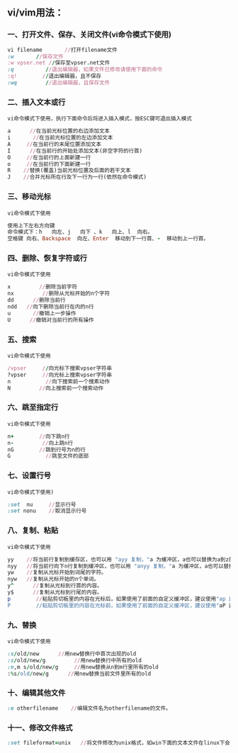 ## vi/vim用法：

### 一、打开文件、保存、关闭文件(vi命令模式下使用)
```ruby
vi filename       //打开filename文件
:w       //保存文件
:w vpser.net //保存至vpser.net文件
:q          //退出编辑器，如果文件已修改请使用下面的命令
:q!        //退出编辑器，且不保存
:wq         //退出编辑器，且保存文件
```

### 二、插入文本或行
`vi命令模式下使用，执行下面命令后将进入插入模式，按ESC键可退出插入模式`
```ruby
a      //在当前光标位置的右边添加文本
i       //在当前光标位置的左边添加文本
A     //在当前行的末尾位置添加文本
I      //在当前行的开始处添加文本(非空字符的行首)
O     //在当前行的上面新建一行
o     //在当前行的下面新建一行
R    //替换(覆盖)当前光标位置及后面的若干文本
J    //合并光标所在行及下一行为一行(依然在命令模式)
```

### 三、移动光标
`vi命令模式下使用`
```ruby
使用上下左右方向键
命令模式下：h   向左、j   向下 、k   向上、l  向右。
空格键 向右、Backspace  向左、Enter  移动到下一行首、-  移动到上一行首。
```

### 四、删除、恢复字符或行
`vi命令模式下使用`
```ruby
x         //删除当前字符
nx         //删除从光标开始的n个字符
dd      //删除当前行
ndd   //向下删除当前行在内的n行
u       //撤销上一步操作
U      //撤销对当前行的所有操作
```

### 五、搜索
`vi命令模式下使用`
```ruby
/vpser     //向光标下搜索vpser字符串
?vpser     //向光标上搜索vpser字符串
n           //向下搜索前一个搜素动作
N         //向上搜索前一个搜索动作
```

### 六、跳至指定行
`vi命令模式下使用`
```ruby
n+        //向下跳n行
n-         //向上跳n行
nG        //跳到行号为n的行
G           //跳至文件的底部
```
### 七、设置行号
`vi命令模式下使用)`
```ruby
:set  nu     //显示行号
:set nonu    //取消显示行号
```

### 八、复制、粘贴
`vi命令模式下使用`
```ruby
yy    //将当前行复制到缓存区，也可以用 "ayy 复制，"a 为缓冲区，a也可以替换为a到z的任意字母，可以完成多个复制任务。
nyy   //将当前行向下n行复制到缓冲区，也可以用 "anyy 复制，"a 为缓冲区，a也可以替换为a到z的任意字母，可以完成多个复制任务。
yw    //复制从光标开始到词尾的字符。
nyw   //复制从光标开始的n个单词。
y^      //复制从光标到行首的内容。  
y$      //复制从光标到行尾的内容。
p        //粘贴剪切板里的内容在光标后，如果使用了前面的自定义缓冲区，建议使用"ap 进行粘贴。
P        //粘贴剪切板里的内容在光标前，如果使用了前面的自定义缓冲区，建议使用"aP 进行粘贴。
```
### 九、替换
`vi命令模式下使用`
```ruby
:s/old/new      //用new替换行中首次出现的old
:s/old/new/g         //用new替换行中所有的old
:n,m s/old/new/g     //用new替换从n到m行里所有的old
:%s/old/new/g      //用new替换当前文件里所有的old
```
### 十、编辑其他文件
```ruby
:e otherfilename    //编辑文件名为otherfilename的文件。
```

### 十一、修改文件格式
```ruby
:set fileformat=unix   //将文件修改为unix格式，如win下面的文本文件在linux下会出现
```